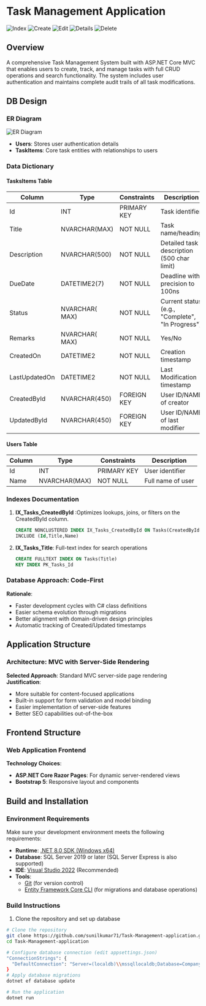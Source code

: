 # Task Management Application

![Index](https://github.com/user-attachments/assets/52d464be-dbfe-492b-9b4e-0aef2bb52510)
![Create](https://github.com/user-attachments/assets/8fff49c4-61c7-40b4-8aa6-aeceff156a1f)
![Edit](https://github.com/user-attachments/assets/f5ce7cec-a7ea-4228-b223-40be028469e2)
![Details](https://github.com/user-attachments/assets/78ba3158-c04e-4cea-acb1-f89ce7518bbf)
![Delete](https://github.com/user-attachments/assets/2cf1bbaf-64e8-4e3f-9b4d-559228678268)

## Overview
A comprehensive Task Management System built with ASP.NET Core MVC that enables users to create, track, and manage tasks with full CRUD operations and search functionality. The system includes user authentication and maintains complete audit trails of all task modifications.

## DB Design

### ER Diagram
![ER Diagram](https://github.com/user-attachments/assets/7c468fd1-be57-4fc5-a2e4-35c0a03cf1ac)

- **Users**: Stores user authentication details
- **TaskItems**: Core task entities with relationships to users
 ### Data Dictionary
 #### TasksItems Table
 | Column | Type | Constraints | Description |
|--------|------|-------------|-------------|
| Id | INT | PRIMARY KEY | Task identifier |
| Title | NVARCHAR(MAX) | NOT NULL | Task name/heading |
| Description | NVARCHAR(500) | NOT NULL | Detailed task description (500 char limit)|
| DueDate | DATETIME2(7) |NOT NULL | Deadline with precision to 100ns |
| Status | NVARCHAR(  MAX) | NOT NULL| Current status (e.g., "Complete", "In Progress") |
| Remarks | NVARCHAR(  MAX) | NOT NULL| Yes/No|
| CreatedOn | DATETIME2 | NOT NULL | Creation timestamp |
| LastUpdatedOn | DATETIME2 | NOT NULL |Last Modification timestamp |
| CreatedById | NVARCHAR(450) | FOREIGN KEY | User ID/NAME of creator |
| UpdatedById | NVARCHAR(450) | FOREIGN KEY | User ID/NAME of last modifier |

#### Users Table
 | Column | Type | Constraints | Description |
|--------|------|-------------|-------------|
| Id | INT | PRIMARY KEY | User identifier |
| Name | NVARCHAR(MAX) | NOT NULL | Full name of user |

### Indexes Documentation
1. **IX_Tasks_CreatedById** :Optimizes lookups, joins, or filters on the CreatedById column. 
   ```sql
   CREATE NONCLUSTERED INDEX IX_Tasks_CreatedById ON Tasks(CreatedById)
   INCLUDE (Id,Title,Name)
2. **IX_Tasks_Title**: Full-text index for search operations
    ```sql
    CREATE FULLTEXT INDEX ON Tasks(Title)
    KEY INDEX PK_Tasks_Id

 ### Database Approach: Code-First
  **Rationale**: 
- Faster development cycles with C# class definitions
- Easier schema evolution through migrations
- Better alignment with domain-driven design principles
- Automatic tracking of Created/Updated timestamps

## Application Structure

### Architecture: MVC with Server-Side Rendering
**Selected Approach**: Standard MVC server-side page rendering 
**Justification**:
- More suitable for content-focused applications
- Built-in support for form validation and model binding
- Easier implementation of server-side features
- Better SEO capabilities out-of-the-box

## Frontend Structure

### Web Application Frontend
**Technology Choices**:
- **ASP.NET Core Razor Pages**: For dynamic server-rendered views
- **Bootstrap 5**: Responsive layout and components

## Build and Installation

###  Environment Requirements

Make sure your development environment meets the following requirements:

- **Runtime**: [.NET 8.0 SDK (Windows x64)](https://dotnet.microsoft.com/en-us/download/dotnet/thank-you/sdk-8.0.408-windows-x64-installer)
- **Database**: SQL Server 2019 or later (SQL Server Express is also supported)
- **IDE**: [Visual Studio 2022](https://visualstudio.microsoft.com/vs/) (Recommended)
- **Tools**:
  - [Git](https://git-scm.com/) (for version control)
  - [Entity Framework Core CLI](https://learn.microsoft.com/en-us/ef/core/cli/dotnet) (for migrations and database operations)

### Build Instructions
1. Clone the repository and set up database
```bash
# Clone the repository
git clone https://github.com/sunilkumar71/Task-Management-application.git
cd Task-Management-application

# Configure database connection (edit appsettings.json)
"ConnectionStrings": {
  "DefaultConnection": "Server=(localdb)\\mssqllocaldb;Database=CompanyTask;Trusted_Connection=True;MultipleActiveResultSets=true"
}
# Apply database migrations
dotnet ef database update

# Run the application
dotnet run
